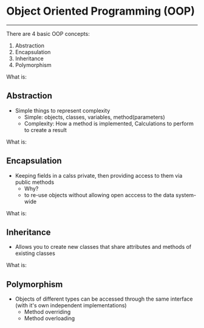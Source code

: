 # Object Oriented Programming (OOP)
-----------------------------------
There are 4 basic OOP concepts:
1. Abstraction
2. Encapsulation
3. Inheritance
4. Polymorphism


What is: 
## Abstraction
* Simple things to represent complexity
    * Simple: objects, classes, variables, method(parameters)
    * Complexity: How a method is implemented, Calculations to perform to create a result
    
    
What is: 
## Encapsulation
* Keeping fields in a calss private, then providing access to them via public methods
    * Why?
    * to re-use objects without allowing open acccess to the data system-wide


What is: 
## Inheritance
* Allows you to create new classes that share attributes and methods of existing classes
    
    
What is: 
## Polymorphism
* Objects of different types can be accessed through the same interface (with it's own independent implementations)
    * Method overriding
    * Method overloading
